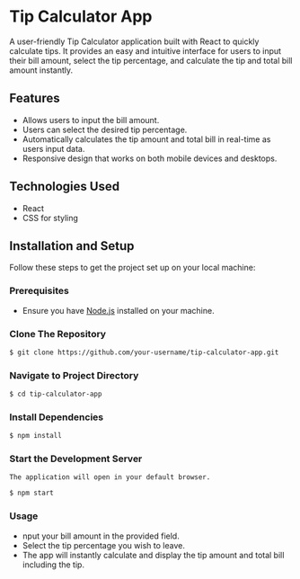 # Tip Calculator App

A user-friendly Tip Calculator application built with React to quickly calculate tips. It provides an easy and intuitive interface for users to input their bill amount, select the tip percentage, and calculate the tip and total bill amount instantly.

## Features
- Allows users to input the bill amount.
- Users can select the desired tip percentage.
- Automatically calculates the tip amount and total bill in real-time as users input data.
- Responsive design that works on both mobile devices and desktops.

## Technologies Used
- React
- CSS for styling

## Installation and Setup
Follow these steps to get the project set up on your local machine:

### Prerequisites
- Ensure you have [Node.js](https://nodejs.org/) installed on your machine.

### Clone The Repository
```bash
$ git clone https://github.com/your-username/tip-calculator-app.git
```

### Navigate to Project Directory
```bash
$ cd tip-calculator-app
```

### Install Dependencies
```bash
$ npm install
```

### Start the Development Server
`The application will open in your default browser.`
```bash
$ npm start
```
### Usage
- nput your bill amount in the provided field.
- Select the tip percentage you wish to leave.
- The app will instantly calculate and display the tip amount and total bill including the tip.










